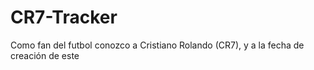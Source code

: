 # CR7-Tracker
Como fan del futbol conozco a Cristiano Rolando (CR7), y a la fecha de creación de este 
